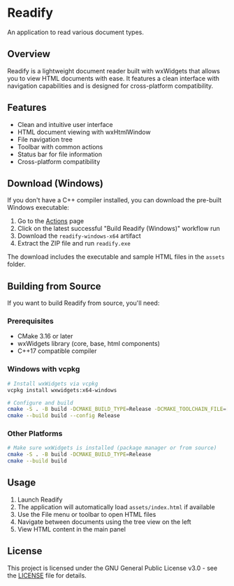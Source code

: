 # Readify
An application to read various document types.

## Overview
Readify is a lightweight document reader built with wxWidgets that allows you to view HTML documents with ease. It features a clean interface with navigation capabilities and is designed for cross-platform compatibility.

## Features
- Clean and intuitive user interface
- HTML document viewing with wxHtmlWindow
- File navigation tree
- Toolbar with common actions
- Status bar for file information
- Cross-platform compatibility

## Download (Windows)
If you don't have a C++ compiler installed, you can download the pre-built Windows executable:

1. Go to the [Actions](https://github.com/BlindTango/Readify/actions) page
2. Click on the latest successful "Build Readify (Windows)" workflow run
3. Download the `readify-windows-x64` artifact
4. Extract the ZIP file and run `readify.exe`

The download includes the executable and sample HTML files in the `assets` folder.

## Building from Source
If you want to build Readify from source, you'll need:

### Prerequisites
- CMake 3.16 or later
- wxWidgets library (core, base, html components)
- C++17 compatible compiler

### Windows with vcpkg
```bash
# Install wxWidgets via vcpkg
vcpkg install wxwidgets:x64-windows

# Configure and build
cmake -S . -B build -DCMAKE_BUILD_TYPE=Release -DCMAKE_TOOLCHAIN_FILE=[vcpkg-root]/scripts/buildsystems/vcpkg.cmake
cmake --build build --config Release
```

### Other Platforms
```bash
# Make sure wxWidgets is installed (package manager or from source)
cmake -S . -B build -DCMAKE_BUILD_TYPE=Release
cmake --build build
```

## Usage
1. Launch Readify
2. The application will automatically load `assets/index.html` if available
3. Use the File menu or toolbar to open HTML files
4. Navigate between documents using the tree view on the left
5. View HTML content in the main panel

## License
This project is licensed under the GNU General Public License v3.0 - see the [LICENSE](LICENSE) file for details.

